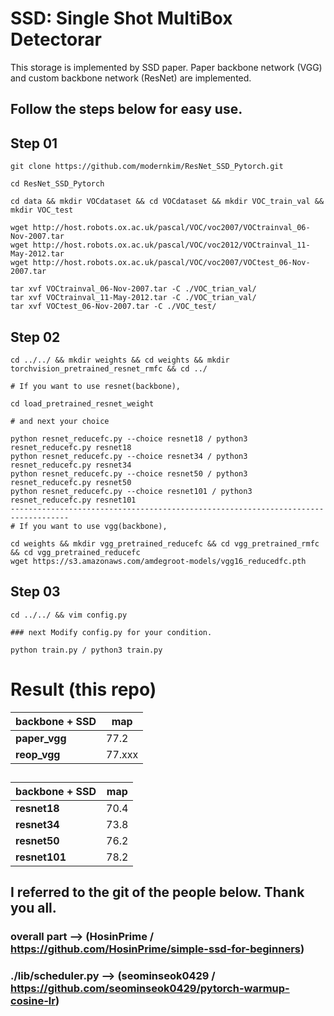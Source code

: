# SSD: Single Shot MultiBox Detectorar

This storage is implemented by SSD paper.
Paper backbone network (VGG) and custom backbone network (ResNet) are implemented.

## Follow the steps below for easy use.

## Step 01

```
git clone https://github.com/modernkim/ResNet_SSD_Pytorch.git

cd ResNet_SSD_Pytorch

cd data && mkdir VOCdataset && cd VOCdataset && mkdir VOC_train_val && mkdir VOC_test

wget http://host.robots.ox.ac.uk/pascal/VOC/voc2007/VOCtrainval_06-Nov-2007.tar
wget http://host.robots.ox.ac.uk/pascal/VOC/voc2012/VOCtrainval_11-May-2012.tar
wget http://host.robots.ox.ac.uk/pascal/VOC/voc2007/VOCtest_06-Nov-2007.tar

tar xvf VOCtrainval_06-Nov-2007.tar -C ./VOC_trian_val/
tar xvf VOCtrainval_11-May-2012.tar -C ./VOC_trian_val/
tar xvf VOCtest_06-Nov-2007.tar -C ./VOC_test/
```

## Step 02

```
cd ../../ && mkdir weights && cd weights && mkdir torchvision_pretrained_resnet_rmfc && cd ../

# If you want to use resnet(backbone),

cd load_pretrained_resnet_weight

# and next your choice

python resnet_reducefc.py --choice resnet18 / python3 resnet_reducefc.py resnet18
python resnet_reducefc.py --choice resnet34 / python3 resnet_reducefc.py resnet34
python resnet_reducefc.py --choice resnet50 / python3 resnet_reducefc.py resnet50
python resnet_reducefc.py --choice resnet101 / python3 resnet_reducefc.py resnet101
-----------------------------------------------------------------------------------
# If you want to use vgg(backbone),

cd weights && mkdir vgg_pretrained_reducefc && cd vgg_pretrained_rmfc && cd vgg_pretrained_reducefc
wget https://s3.amazonaws.com/amdegroot-models/vgg16_reducedfc.pth
```

## Step 03

```
cd ../../ && vim config.py

### next Modify config.py for your condition.

python train.py / python3 train.py
```
## 

# Result (this repo)

| backbone + SSD |map|
|------|---|
|**paper_vgg**|77.2|
|**reop_vgg** |77.xxx|

## 

| backbone + SSD |map|
|------|---|
|**resnet18**|70.4|
|**resnet34**|73.8|
|**resnet50**|76.2|
|**resnet101**|78.2|


## I referred to the git of the people below. Thank you all.

### overall part --> (HosinPrime / https://github.com/HosinPrime/simple-ssd-for-beginners)

### ./lib/scheduler.py --> (seominseok0429 / https://github.com/seominseok0429/pytorch-warmup-cosine-lr)
